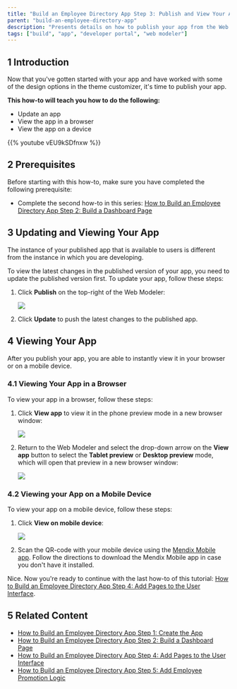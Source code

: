 ```yaml
---
title: "Build an Employee Directory App Step 3: Publish and View Your App"
parent: "build-an-employee-directory-app"
description: "Presents details on how to publish your app from the Web Modeler."
tags: ["build", "app", "developer portal", "web modeler"]
---
```


## 1 Introduction

Now that you've gotten started with your app and have worked with some of the design options in the theme customizer, it's time to publish your app.

**This how-to will teach you how to do the following:**

* Update an app
* View the app in a browser
* View the app on a device

{{% youtube vEU9kSDfnxw %}}

## 2 Prerequisites

Before starting with this how-to, make sure you have completed the following prerequisite:

* Complete the second how-to in this series: [How to Build an Employee Directory App Step 2: Build a Dashboard Page](build-an-employee-directory-app-2-build-a-dashboard-page)

## 3 Updating and Viewing Your App

The instance of your published app that is available to users is different from the instance in which you are developing.

To view the latest changes in the published version of your app, you need to update the published version first. To update your app, follow these steps:

1. Click **Publish** on the top-right of the Web Modeler:

    ![](attachments/build-an-employee-directory-app/publish.png)

2. Click **Update** to push the latest changes to the published app.

## 4 Viewing Your App

After you publish your app, you are able to instantly view it in your browser or on a mobile device. 

### 4.1 Viewing Your App in a Browser

To view your app in a browser, follow these steps:

1. Click **View app** to view it in the phone preview mode in a new browser window:

     ![](attachments/build-an-employee-directory-app/phone-preview.png)

2. Return to the Web Modeler and select the drop-down arrow on the **View app** button to select the **Tablet preview** or **Desktop preview** mode, which will open that preview in a new browser window:

     ![](attachments/build-an-employee-directory-app/view-app.png)

### 4.2 Viewing your App on a Mobile Device

To view your app on a mobile device, follow these steps:

1. Click **View on mobile device**:

     ![](attachments/build-an-employee-directory-app/view-app-mobile.png)

2. Scan the QR-code with your mobile device using the [Mendix Mobile app](https://play.google.com/store/apps/details?id=com.mendix.SprintrMobile&hl=en). Follow the directions to download the Mendix Mobile app in case you don't have it installed.

Nice. Now you're ready to continue with the last how-to of this tutorial: [How to Build an Employee Directory App Step 4: Add Pages to the User Interface](build-an-employee-directory-app-4-add-pages-to-the-user-interface).

## 5 Related Content

* [How to Build an Employee Directory App Step 1: Create the App](build-an-employee-directory-app-1-create-the-app)
* [How to Build an Employee Directory App Step 2: Build a Dashboard Page](build-an-employee-directory-app-2-build-a-dashboard-page)
* [How to Build an Employee Directory App Step 4: Add Pages to the User Interface](build-an-employee-directory-app-4-add-pages-to-the-user-interface)
* [How to Build an Employee Directory App Step 5: Add Employee Promotion Logic](build-an-employee-directory-app-5-add-employee-promotion-logic)
